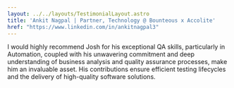 ```yaml
---
layout: ../../layouts/TestimonialLayout.astro
title: 'Ankit Nagpal | Partner, Technology @ Bounteous x Accolite'
href: "https://www.linkedin.com/in/ankitnagpal3"
---
```

I would highly recommend Josh for his exceptional QA skills, particularly in Automation, coupled with his unwavering commitment and deep understanding of business analysis and quality assurance processes, make him an invaluable asset. His contributions ensure efficient testing lifecycles and the delivery of high-quality software solutions.